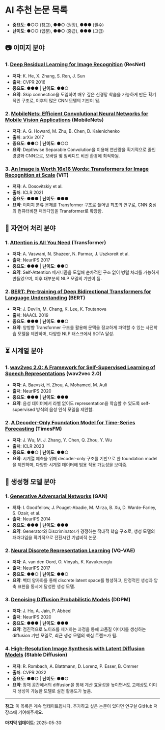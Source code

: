 # AI 추천 논문 목록
- **중요도**: ●○○ (참고), ●●○ (권장), ●●● (필수)  
- **난이도**: ●○○ (입문), ●●○ (중급), ●●● (고급)  

## 📷 이미지 분야

### 1. [Deep Residual Learning for Image Recognition](https://arxiv.org/abs/1512.03385) (ResNet)
- **저자**: K. He, X. Zhang, S. Ren, J. Sun
- **출처**: CVPR 2016
- **중요도**: ●●● | **난이도**: ●●○
- **요약**: Skip connection을 도입하여 매우 깊은 신경망 학습을 가능하게 만든 획기적인 구조로, 이후의 많은 CNN 모델의 기반이 됨.

### 2. [MobileNets: Efficient Convolutional Neural Networks for Mobile Vision Applications](https://arxiv.org/abs/1704.04861) (MobileNets)
- **저자**: A. G. Howard, M. Zhu, B. Chen, D. Kalenichenko
- **출처**: arXiv 2017
- **중요도**: ●●○ | **난이도**: ●○○
- **요약**: Depthwise Separable Convolution을 이용해 연산량을 획기적으로 줄인 경량화 CNN으로, 모바일 및 임베디드 비전 환경에 최적화됨.

### 3. [An Image is Worth 16x16 Words: Transformers for Image Recognition at Scale](https://arxiv.org/abs/2010.11929) (ViT)
- **저자**: A. Dosovitskiy et al.
- **출처**: ICLR 2021
- **중요도**: ●●● | **난이도**: ●●●
- **요약**: 이미지 분류 문제를 Transformer 구조로 풀어낸 최초의 연구로, CNN 중심의 컴퓨터비전 패러다임을 Transformer로 확장함.

## 📝 자연어 처리 분야

### 1. [Attention is All You Need](https://arxiv.org/abs/1706.03762) (Transformer)
- **저자**: A. Vaswani, N. Shazeer, N. Parmar, J. Uszkoreit et al.
- **출처**: NeurIPS 2017
- **중요도**: ●●● | **난이도**: ●●○
- **요약**: Self-Attention 메커니즘을 도입해 순차적인 구조 없이 병렬 처리를 가능하게 만들었으며, 이후 대부분의 NLP 모델의 기반이 됨.

### 2. [BERT: Pre-training of Deep Bidirectional Transformers for Language Understanding](https://arxiv.org/abs/1810.04805) (BERT)
- **저자**: J. Devlin, M. Chang, K. Lee, K. Toutanova
- **출처**: NAACL 2019
- **중요도**: ●●● | **난이도**: ●●○
- **요약**: 양방향 Transformer 구조를 활용해 문맥을 정교하게 파악할 수 있는 사전학습 모델을 제안하며, 다양한 NLP 태스크에서 SOTA 달성.

## ⏳ 시계열 분야

### 1. [wav2vec 2.0: A Framework for Self-Supervised Learning of Speech Representations](https://arxiv.org/abs/2006.11477) (wav2vec 2.0)
- **저자**: A. Baevski, H. Zhou, A. Mohamed, M. Auli
- **출처**: NeurIPS 2020
- **중요도**: ●●● | **난이도**: ●●●
- **요약**: 음성 데이터에서 라벨 없이도 representation을 학습할 수 있도록 self-supervised 방식의 음성 인식 모델을 제안함.

### 2. [A Decoder-Only Foundation Model for Time-Series Forecasting](https://arxiv.org/abs/2310.10688) (TimesFM)
- **저자**: J. Wu, M. J. Zhang, Y. Chen, Q. Zhou, Y. Wu
- **출처**: ICLR 2023
- **중요도**: ●●○ | **난이도**: ●●○
- **요약**: 시계열 예측을 위해 decoder-only 구조를 기반으로 한 foundation model을 제안하며, 다양한 시계열 데이터에 범용 적용 가능성을 보여줌.

## 🧬 생성형 모델 분야

### 1. [Generative Adversarial Networks](https://arxiv.org/abs/1406.2661) (GAN)
- **저자**: I. Goodfellow, J. Pouget-Abadie, M. Mirza, B. Xu, D. Warde-Farley, S. Ozair, et al.
- **출처**: NeurIPS 2014
- **중요도**: ●●● | **난이도**: ●●●
- **요약**: Generator와 Discriminator가 경쟁하는 적대적 학습 구조로, 생성 모델의 패러다임을 획기적으로 전환시킨 기념비적 논문.

### 2. [Neural Discrete Representation Learning](https://arxiv.org/abs/1711.00937) (VQ-VAE)
- **저자**: A. van den Oord, O. Vinyals, K. Kavukcuoglu
- **출처**: NeurIPS 2017
- **중요도**: ●●○ | **난이도**: ●●○
- **요약**: 벡터 양자화를 통해 discrete latent space를 형성하고, 안정적인 생성과 압축 표현을 동시에 달성한 생성 모델.

### 3. [Denoising Diffusion Probabilistic Models](https://arxiv.org/abs/2006.11239) (DDPM)
- **저자**: J. Ho, A. Jain, P. Abbeel
- **출처**: NeurIPS 2020
- **중요도**: ●●● | **난이도**: ●●●
- **요약**: 점진적으로 노이즈를 제거하는 과정을 통해 고품질 이미지를 생성하는 diffusion 기반 모델로, 최근 생성 모델의 핵심 트렌드가 됨.

### 4. [High-Resolution Image Synthesis with Latent Diffusion Models](https://arxiv.org/abs/2112.10752) (Stable Diffusion)
- **저자**: R. Rombach, A. Blattmann, D. Lorenz, P. Esser, B. Ommer
- **출처**: CVPR 2022
- **중요도**: ●●○ | **난이도**: ●●○
- **요약**: 잠재 공간에서의 diffusion을 통해 계산 효율성을 높이면서도 고해상도 이미지 생성이 가능한 모델로 실전 활용도가 높음.

---

**참고**: 이 목록은 계속 업데이트됩니다. 추가하고 싶은 논문이 있다면 연구실 GitHub 저장소에 기여해주세요.

**마지막 업데이트**: 2025-05-30